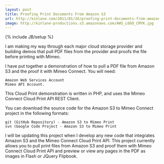 ```yaml
---
layout: post
title: Proofing Print Documents From Amazon S3
url: http://kinlane.com/2011/01/26/proofing-print-documents-from-amazon-s3/
image: http://kinlane-productions.s3.amazonaws.com/AWS_LOGO_CMYK.jpg
---
```

{% include JB/setup %}
I am making my way through each major cloud storage provider and building demos that pull PDF files from the provider and proofs the file before printing with Mimeo.

I have put together a demonstration of how to pull a PDF file from Amazon S3 and the proof it with Mimeo Connect.
You will need:

	Amazon Web Services Account
	Mimeo API Account.

This Cloud Print demonstration is written in PHP, and uses the Mimeo Connect Cloud Print API REST Client.

You can download the source code for the Amazon S3 to Mimeo Connect project in the following formats:

	git (GitHub Repository) - Amazon S3 to Mimeo Print
	svn (Google Code Project - Amazon S3 to Mimeo Print

I will be updating this project when I develop any new code that integrates Amazon S3 and the Mimeo Connect Cloud Print API.
This project currently allows you to pull print files from Amazon S3 and proof them with Mimeo Connect Cloud Print API and preview or view any pages in the PDF as images in Flash or JQuery Flipbook.